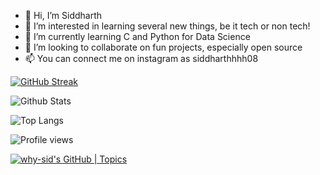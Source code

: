 - 👋 Hi, I’m Siddharth
- 👀 I’m interested in learning several new things, be it tech or non tech!
- 🌱 I’m currently learning C and Python for Data Science
- 💞️ I’m looking to collaborate on fun projects, especially open source
- 📫 You can connect me on instagram as siddharthhhh08


[![GitHub Streak](https://github-readme-streak-stats.herokuapp.com?user=why-sid&theme=nightowl&date_format=M%20j%5B%2C%20Y%5D)](https://git.io/streak-stats)

![Github Stats](https://github-readme-stats-sigma-five.vercel.app/api?username=why-sid&count_private=true&show_icons=true&include_all_commits=true&env_var)


![Top Langs](https://github-readme-stats-sigma-five.vercel.app/api/top-langs/?username=why-sid&hide=TeX&layout=compact)


![Profile views](https://gpvc.arturio.dev/why-sid)

[![why-sid's GitHub | Topics](https://stats.quine.sh/why-sid/topics-over-time?theme=light)](https://quine.sh)

<!---
why-sid/why-sid is a ✨ special ✨ repository because its `README.md` (this file) appears on your GitHub profile.
You can click the Preview link to take a look at your changes.
--->
